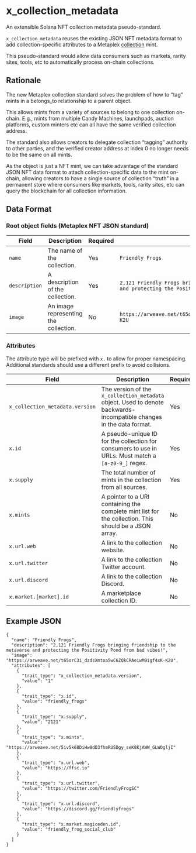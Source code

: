 # x_collection_metadata

An extensible Solana NFT collection metadata pseudo-standard.

`x_collection_metadata` reuses the existing JSON NFT metadata format to add collection-specific attributes to a Metaplex [collection](https://docs.metaplex.com/token-metadata/specification#collections) mint.

This pseudo-standard would allow data consumers such as markets, rarity sites, tools, etc to automatically process on-chain collections.

## Rationale

The new Metaplex collection standard solves the problem of how to “tag” mints in a belongs_to relationship to a parent object.

This allows mints from a variety of sources to belong to one collection on-chain. E.g., mints from multiple Candy Machines, launchpads, auction platforms, custom minters etc can all have the same verified collection address.

The standard also allows creators to delegate collection “tagging” authority to other parties, and the verified creator address at index 0 no longer needs to be the same on all mints.

As the object is just a NFT mint, we can take advantage of the standard JSON NFT data format to attach collection-specific data to the mint on-chain, allowing creators to have a single source of collection “truth” in a permanent store where consumers like markets, tools, rarity sites, etc can query the blockchain for all collection information.

## Data Format

### Root object fields (Metaplex NFT JSON standard)

| Field      | Description | Required | Example |
| ----------- | ----------- | ----------- | ----------- |
| `name`      | The name of the collection.      | Yes | `Friendly Frogs` |
| `description`   | A description of the collection.       | Yes | `2,121 Friendly Frogs bringing friendship to the metaverse and protecting the Positivity Pond from bad vibes!` |
| `image`   | An image representing the collection.       | No | `https://arweave.net/t65orC3i_dzdsXmtoa5wC6ZQkCRAeiwM9igf4xK-K2U` |

### Attributes

The attribute type will be prefixed with `x.` to allow for proper namespacing. Additional standards should use a different prefix to avoid collisions.

| Field      | Description | Required | Example |
| ----------- | ----------- | ----------- | ----------- |
| `x_collection_metadata.version` | The version of the `x_collection_metadata` object. Used to denote backwards-incompatible changes in the data format. | Yes | `1` |
| `x.id` | A pseudo-unique ID for the collection for consumers to use in URLs. Must match a `[a-z0-9_]` regex. | Yes | `friendly_frogs` |
| `x.supply` | The total number of mints in the collection from all sources. | Yes | `2121` |
| `x.mints` |  A pointer to a URI containing the complete mint list for the collection. This should be a JSON array. | No | `https://arweave.net/5iv5k68DiHw8dD3fhmRUSDgy_seK8KjAWW_GLWOgljI` |
| `x.url.web` |  A link to the collection website. | No | `https://ffsc.io` |
| `x.url.twitter` |  A link to the collection Twitter account. | No | `https://twitter.com/FriendlyFrogSC` |
| `x.url.discord` |  A link to the collection Discord. | No | `https://discord.gg/friendlyfrogs` |
| `x.market.[market].id` |  A marketplace collection ID. | No | `friendly_frog_social_club` |

## Example JSON

```
{
  "name": "Friendly Frogs",
  "description": "2,121 Friendly Frogs bringing friendship to the metaverse and protecting the Positivity Pond from bad vibes!",
  "image": "https://arweave.net/t65orC3i_dzdsXmtoa5wC6ZQkCRAeiwM9igf4xK-K2U",
  "attributes": [
    {
      "trait_type": "x_collection_metadata.version",
      "value": "1"
    },
    {
      "trait_type": "x.id",
      "value": "friendly_frogs"
    },
    {
      "trait_type": "x.supply",
      "value": "2121"
    },
    {
      "trait_type": "x.mints",
      "value": "https://arweave.net/5iv5k68DiHw8dD3fhmRUSDgy_seK8KjAWW_GLWOgljI"
    },
    {
      "trait_type": "x.url.web",
      "value": "https://ffsc.io"
    },
    {
      "trait_type": "x.url.twitter",
      "value": "https://twitter.com/FriendlyFrogSC"
    },
    {
      "trait_type": "x.url.discord",
      "value": "https://discord.gg/friendlyfrogs"
    },
    {
      "trait_type": "x.market.magiceden.id",
      "value": "friendly_frog_social_club"
    }
  ]
}
```
